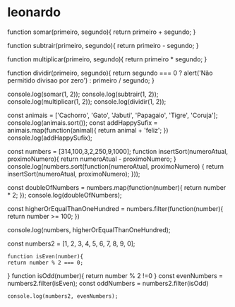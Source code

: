 # leonardo

function somar(primeiro, segundo){
    return primeiro + segundo;
}

function subtrair(primeiro, segundo){
    return primeiro - segundo;
}

function multiplicar(primeiro, segundo){
    return primeiro * segundo;
}

function dividir(primeiro, segundo){
    return segundo === 0 
    ? alert('Não permitido divisao por zero')
    : primeiro / segundo;
}

console.log(somar(1, 2));
console.log(subtrair(1, 2));
console.log(multiplicar(1, 2));
console.log(dividir(1, 2));

const animais = ['Cachorro', 'Gato', 'Jabuti', 'Papagaio', 'Tigre', 'Coruja'];
console.log(animais.sort());
const addHappySufix = animais.map(function(animal){
    return animal + 'feliz';
})
console.log(addHappySufix);



const numbers = [314,100,3,2,250,9,1000];
function insertSort(numeroAtual, proximoNumero){
    return numeroAtual - proximoNumero;
}
console.log(numbers.sort(function(numeroAtual, proximoNumero) {
    return insertSort(numeroAtual, proximoNumero);
}));

const doubleOfNumbers = numbers.map(function(number){
    return number * 2;
});
console.log(doubleOfNumbers);

const higherOrEqualThanOneHundred = numbers.filter(function(number){
    return number >= 100;
})

console.log(numbers, higherOrEqualThanOneHundred);


const numbers2 = [1, 2, 3, 4, 5, 6, 7, 8, 9, 0];

    function isEven(number){
    return number % 2 === 0;
}
    function isOdd(number){
        return number % 2 !=0
    }
        const evenNumbers = numbers2.filter(isEven);
        const oddNumbers = numbers2.filter(isOdd)
   
    console.log(numbers2, evenNumbers);
